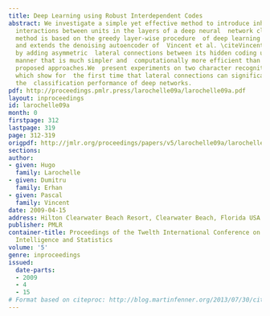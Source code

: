 ```yaml
---
title: Deep Learning using Robust Interdependent Codes
abstract: We investigate a simple yet effective method to introduce inhibitory and  excitatory
  interactions between units in the layers of a deep neural  network classifier. The
  method is based on the greedy layer-wise procedure  of deep learning algorithms
  and extends the denoising autoencoder of  Vincent et al. \citeVincentPLarochelleH2008-small
  by adding asymmetric  lateral connections between its hidden coding units, in a
  manner that is much simpler and  computationally more efficient than previously
  proposed approaches.We  present experiments on two character recognition problems
  which show for  the first time that lateral connections can significantly improve
  the  classification performance of deep networks.
pdf: http://proceedings.pmlr.press/larochelle09a/larochelle09a.pdf
layout: inproceedings
id: larochelle09a
month: 0
firstpage: 312
lastpage: 319
page: 312-319
origpdf: http://jmlr.org/proceedings/papers/v5/larochelle09a/larochelle09a.pdf
sections: 
author:
- given: Hugo
  family: Larochelle
- given: Dumitru
  family: Erhan
- given: Pascal
  family: Vincent
date: 2009-04-15
address: Hilton Clearwater Beach Resort, Clearwater Beach, Florida USA
publisher: PMLR
container-title: Proceedings of the Twelth International Conference on Artificial
  Intelligence and Statistics
volume: '5'
genre: inproceedings
issued:
  date-parts:
  - 2009
  - 4
  - 15
# Format based on citeproc: http://blog.martinfenner.org/2013/07/30/citeproc-yaml-for-bibliographies/
---
```

